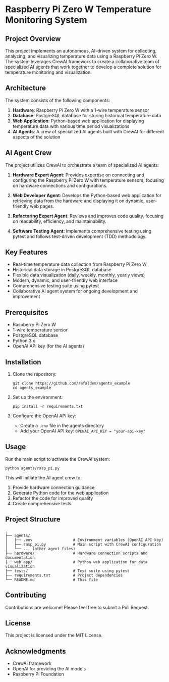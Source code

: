# Raspberry Pi Zero W Temperature Monitoring System

## Project Overview

This project implements an autonomous, AI-driven system for collecting, analyzing, and visualizing temperature data using a Raspberry Pi Zero W. The system leverages CrewAI framework to create a collaborative team of specialized AI agents that work together to develop a complete solution for temperature monitoring and visualization.

## Architecture

The system consists of the following components:

1. **Hardware**: Raspberry Pi Zero W with a 1-wire temperature sensor
2. **Database**: PostgreSQL database for storing historical temperature data
3. **Web Application**: Python-based web application for displaying temperature data with various time period visualizations
4. **AI Agents**: A crew of specialized AI agents built with CrewAI for different aspects of the solution

## AI Agent Crew

The project utilizes CrewAI to orchestrate a team of specialized AI agents:

1. **Hardware Expert Agent**: Provides expertise on connecting and configuring the Raspberry Pi Zero W with temperature sensors, focusing on hardware connections and configurations.

2. **Web Developer Agent**: Develops the Python-based web application for retrieving data from the hardware and displaying it on dynamic, user-friendly web pages.

3. **Refactoring Expert Agent**: Reviews and improves code quality, focusing on readability, efficiency, and maintainability.

4. **Software Testing Agent**: Implements comprehensive testing using pytest and follows test-driven development (TDD) methodology.

## Key Features

- Real-time temperature data collection from Raspberry Pi Zero W
- Historical data storage in PostgreSQL database
- Flexible data visualization (daily, weekly, monthly, yearly views)
- Modern, dynamic, and user-friendly web interface
- Comprehensive testing suite using pytest
- Collaborative AI agent system for ongoing development and improvement

## Prerequisites

- Raspberry Pi Zero W
- 1-wire temperature sensor
- PostgreSQL database
- Python 3.x
- OpenAI API key (for the AI agents)

## Installation

1. Clone the repository:
   ```
   git clone https://github.com/rafaldem/agents_example
   cd agents_example
   ```

2. Set up the environment:
   ```
   pip install -r requirements.txt
   ```

3. Configure the OpenAI API key:
   - Create a `.env` file in the agents directory
   - Add your OpenAI API key: `OPENAI_API_KEY = "your-api-key"`

## Usage

Run the main script to activate the CrewAI system:

```
python agents/rasp_pi.py
```

This will initiate the AI agent crew to:
1. Provide hardware connection guidance
2. Generate Python code for the web application
3. Refactor the code for improved quality
4. Create comprehensive tests

## Project Structure

```
.
├── agents/
│   ├── .env                  # Environment variables (OpenAI API key)
│   ├── rasp_pi.py            # Main script with CrewAI configuration
│   └── ... (other agent files)
├── hardware/                 # Hardware connection scripts and documentation
├── web_app/                  # Python web application for data visualization
├── tests/                    # Test suite using pytest
├── requirements.txt          # Project dependencies
└── README.md                 # This file
```

## Contributing

Contributions are welcome! Please feel free to submit a Pull Request.

## License

This project is licensed under the MIT License.

## Acknowledgments

- CrewAI framework
- OpenAI for providing the AI models
- Raspberry Pi Foundation
